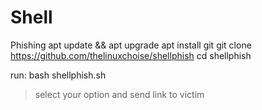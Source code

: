 # Shell
Phishing
apt update && apt upgrade
apt install git
git clone https://github.com/thelinuxchoise/shellphish
cd shellphish

run:
bash shellphish.sh
>select your option and send link to victim 
